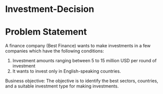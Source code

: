# Investment-Decision
# Problem Statement

A finance company (Best Finance) wants to make investments in a few companies which have the following conditions:

1.	Investment amounts ranging between 5 to 15 million USD per round of investment
2.	It wants to invest only in English-speaking countries.

Business objective:
The objective is to identify the best sectors, countries, and a suitable investment type for making investments. 

